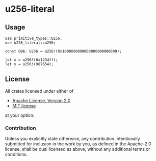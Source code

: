 # u256-literal

## Usage

```
use primitive_types::U256;
use u256_literal::u256;

const Q96: U256 = u256!(0x1000000000000000000000000);

let x = u256!(0x1234ff);
let y = u256!(987654);
```

## License

All crates licensed under either of

 * [Apache License, Version 2.0](http://www.apache.org/licenses/LICENSE-2.0)
 * [MIT license](http://opensource.org/licenses/MIT)

at your option.

### Contribution

Unless you explicitly state otherwise, any contribution intentionally submitted
for inclusion in the work by you, as defined in the Apache-2.0 license, shall be
dual licensed as above, without any additional terms or conditions.

